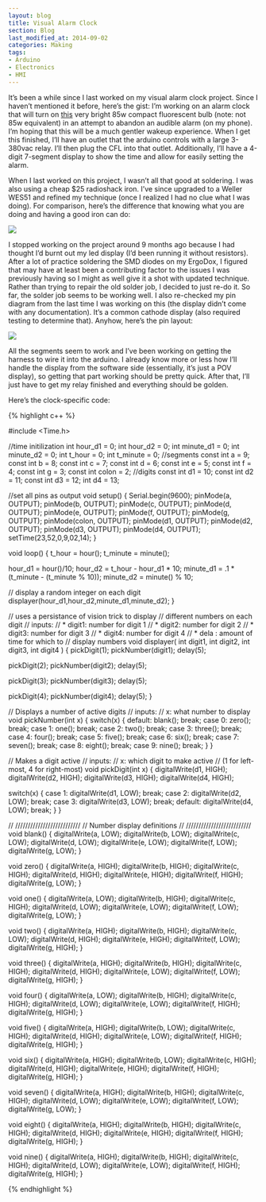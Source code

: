 ```yaml
---
layout: blog
title: Visual Alarm Clock
section: Blog
last_modified_at: 2014-09-02
categories: Making
tags:
- Arduino
- Electronics
- HMI
---
```


It’s been a while since I last worked on my visual alarm clock project.  Since
I haven’t mentioned it before, here’s the gist:  I’m working on an alarm clock
that will turn on [this][bulb_amazon] very bright 85w compact fluorescent bulb
(note: not 85w equivalent) in an attempt to abandon an audible alarm (on my
phone).  I’m hoping that this will be a much gentler wakeup experience.  When I
get this finished, I’ll have an outlet that the arduino controls with a large
3-380vac relay.  I’ll then plug the CFL into that outlet.  Additionally, I’ll
have a 4-digit 7-segment display to show the time and allow for easily setting
the alarm.

<!--more-->

[bulb_amazon]: http://www.amazon.com/Square-Perfect-3077-Professional-Fluorescent/dp/B000W07Y5M/


When I last worked on this project, I wasn’t all that good at soldering.  I was
also using a cheap $25 radioshack iron.  I’ve since upgraded to a Weller WES51
and refined my technique (once I realized I had no clue what I was doing).  For
comparison, here’s the difference that knowing what you are doing and having a
good iron can do:

<a href="http://i.imgur.com/UxRlyYs.jpg"><img class="full" src="http://i.imgur.com/UxRlyYs.jpg" /></a>

I stopped working on the project around 9 months ago because I had thought I’d
burnt out my led display (I’d been running it without resistors).  After a lot
of practice soldering the SMD diodes on my ErgoDox, I figured that may have at
least been a contributing factor to the issues I was previously having so I
might as well give it a shot with updated technique.  Rather than trying to
repair the old solder job, I decided to just re-do it.  So far, the solder job
seems to be working well.  I also re-checked my pin diagram from the last time
I was working on this (the display didn’t come with any documentation).  It’s a
common cathode display (also required testing to determine that).  Anyhow,
here’s the pin layout:

<a href="http://i.imgur.com/w7NndxA.png"><img class="full" src="http://i.imgur.com/w7NndxA.png" /></a>

All the segments seem to work and I’ve been working on getting the harness to
wire it into the arduino.  I already know more or less how I’ll handle the
display from the software side (essentially, it’s just a POV display), so
getting that part working should be pretty quick.  After that, I’ll just have
to get my relay finished and everything should be golden.

Here’s the clock-specific code:

{% highlight c++ %}

#include <Time.h>

//time initilization
int hour_d1 = 0;
int hour_d2 = 0;
int minute_d1 = 0;
int minute_d2 = 0;
int t_hour = 0;
int t_minute = 0;
//segments
const int a = 9;
const int b = 8;
const int c = 7;
const int d = 6;
const int e = 5;
const int f = 4;
const int g = 3;
const int colon = 2;
//digits
const int d1 = 10;
const int d2 = 11;
const int d3 = 12;
int d4 = 13;

//set all pins as output
void setup()
{
Serial.begin(9600);
pinMode(a, OUTPUT);
pinMode(b, OUTPUT);
pinMode(c, OUTPUT);
pinMode(d, OUTPUT);
pinMode(e, OUTPUT);
pinMode(f, OUTPUT);
pinMode(g, OUTPUT);
pinMode(colon, OUTPUT);
pinMode(d1, OUTPUT);
pinMode(d2, OUTPUT);
pinMode(d3, OUTPUT);
pinMode(d4, OUTPUT);
setTime(23,52,0,9,02,14);
}

void loop()
{
t_hour = hour();
t_minute = minute();

hour_d1 = hour()/10;
hour_d2 = t_hour - hour_d1 * 10;
minute_d1 = .1 * (t_minute - (t_minute % 10));
minute_d2 = minute() % 10;

// display a random integer on each digit
displayer(hour_d1,hour_d2,minute_d1,minute_d2);
}

// uses a persistance of vision trick to display
// different numbers on each digit
// inputs:
// * digit1: number for digit 1
// * digit2: number for digit 2
// * digit3: number for digit 3
// * digit4: number for digit 4
// * dela : amount of time for which to
//          display numbers
void displayer(
    int digit1,
    int digit2,
    int digit3,
    int digit4
)
{
pickDigit(1);
pickNumber(digit1);
delay(5);

pickDigit(2);
pickNumber(digit2);
delay(5);

pickDigit(3);
pickNumber(digit3);
delay(5);

pickDigit(4);
pickNumber(digit4);
delay(5);
}

// Displays a number of active digits
// inputs:
// x: what number to display
void pickNumber(int x)
{
switch(x)
{
default: blank(); break;
case 0: zero(); break;
case 1: one(); break;
case 2: two(); break;
case 3: three(); break;
case 4: four(); break;
case 5: five(); break;
case 6: six(); break;
case 7: seven(); break;
case 8: eight(); break;
case 9: nine(); break;
}
}

// Makes a digit active
// inputs:
// x: which digit to make active
// (1 for left-most, 4 for right-most)
void pickDigit(int x)
{
digitalWrite(d1, HIGH);
digitalWrite(d2, HIGH);
digitalWrite(d3, HIGH);
digitalWrite(d4, HIGH);

switch(x)
{
case 1: digitalWrite(d1, LOW); break;
case 2: digitalWrite(d2, LOW); break;
case 3: digitalWrite(d3, LOW); break;
default: digitalWrite(d4, LOW); break;
}
}

// //////////////////////////
// Number display definitions
// //////////////////////////
void blank()
{
digitalWrite(a, LOW);
digitalWrite(b, LOW);
digitalWrite(c, LOW);
digitalWrite(d, LOW);
digitalWrite(e, LOW);
digitalWrite(f, LOW);
digitalWrite(g, LOW);
}

void zero()
{
digitalWrite(a, HIGH);
digitalWrite(b, HIGH);
digitalWrite(c, HIGH);
digitalWrite(d, HIGH);
digitalWrite(e, HIGH);
digitalWrite(f, HIGH);
digitalWrite(g, LOW);
}

void one()
{
digitalWrite(a, LOW);
digitalWrite(b, HIGH);
digitalWrite(c, HIGH);
digitalWrite(d, LOW);
digitalWrite(e, LOW);
digitalWrite(f, LOW);
digitalWrite(g, LOW);
}

void two()
{
digitalWrite(a, HIGH);
digitalWrite(b, HIGH);
digitalWrite(c, LOW);
digitalWrite(d, HIGH);
digitalWrite(e, HIGH);
digitalWrite(f, LOW);
digitalWrite(g, HIGH);
}

void three()
{
digitalWrite(a, HIGH);
digitalWrite(b, HIGH);
digitalWrite(c, HIGH);
digitalWrite(d, HIGH);
digitalWrite(e, LOW);
digitalWrite(f, LOW);
digitalWrite(g, HIGH);
}

void four()
{
digitalWrite(a, LOW);
digitalWrite(b, HIGH);
digitalWrite(c, HIGH);
digitalWrite(d, LOW);
digitalWrite(e, LOW);
digitalWrite(f, HIGH);
digitalWrite(g, HIGH);
}

void five()
{
digitalWrite(a, HIGH);
digitalWrite(b, LOW);
digitalWrite(c, HIGH);
digitalWrite(d, HIGH);
digitalWrite(e, LOW);
digitalWrite(f, HIGH);
digitalWrite(g, HIGH);
}

void six()
{
digitalWrite(a, HIGH);
digitalWrite(b, LOW);
digitalWrite(c, HIGH);
digitalWrite(d, HIGH);
digitalWrite(e, HIGH);
digitalWrite(f, HIGH);
digitalWrite(g, HIGH);
}

void seven()
{
digitalWrite(a, HIGH);
digitalWrite(b, HIGH);
digitalWrite(c, HIGH);
digitalWrite(d, LOW);
digitalWrite(e, LOW);
digitalWrite(f, LOW);
digitalWrite(g, LOW);
}

void eight()
{
digitalWrite(a, HIGH);
digitalWrite(b, HIGH);
digitalWrite(c, HIGH);
digitalWrite(d, HIGH);
digitalWrite(e, HIGH);
digitalWrite(f, HIGH);
digitalWrite(g, HIGH);
}

void nine()
{
digitalWrite(a, HIGH);
digitalWrite(b, HIGH);
digitalWrite(c, HIGH);
digitalWrite(d, LOW);
digitalWrite(e, LOW);
digitalWrite(f, HIGH);
digitalWrite(g, HIGH);
}

{% endhighlight %}
